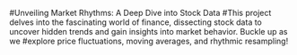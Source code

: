 #Unveiling Market Rhythms: A Deep Dive into Stock Data
#This project delves into the fascinating world of finance, dissecting stock data to uncover hidden trends and gain insights into market behavior. Buckle up as we #explore price fluctuations, moving averages, and rhythmic resampling!
